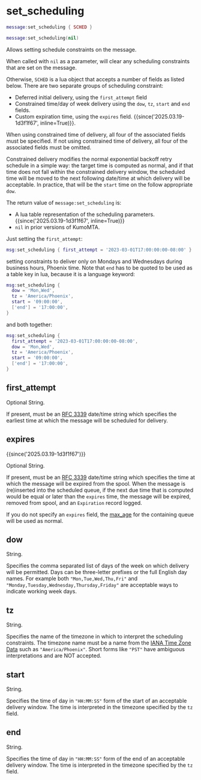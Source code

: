 # set_scheduling

```lua
message:set_scheduling { SCHED }
```

```lua
message:set_scheduling(nil)
```

Allows setting schedule constraints on the message.

When called with `nil` as a parameter, will clear any scheduling constraints
that are set on the message.

Otherwise, `SCHED` is a lua object that accepts a number of fields as listed below.
There are two separate groups of scheduling constraint:

* Deferred initial delivery, using the `first_attempt` field
* Constrained time/day of week delivery using the `dow`, `tz`, `start` and `end` fields.
* Custom expiration time, using the `expires` field. {{since('2025.03.19-1d3f1f67', inline=True)}}.

When using constrained time of delivery, all four of the associated fields must be
specified.  If not using constrained time of delivery, all four of the associated
fields must be omitted.

Constrained delivery modifies the normal exponential backoff retry schedule in
a simple way: the target time is computed as normal, and if that time does not
fall within the constrained delivery window, the scheduled time will be moved
to the next following date/time at which delivery will be acceptable. In
practice, that will be the `start` time on the follow appropriate `dow`.

The return value of `message:set_scheduling` is:

* A lua table representation of the scheduling parameters. {{since('2025.03.19-1d3f1f67', inline=True)}}
* `nil` in prior versions of KumoMTA.

Just setting the `first_attempt`:

```lua
msg:set_scheduling { first_attempt = '2023-03-01T17:00:00:00-08:00' }
```

setting constraints to deliver only on Mondays and Wednesdays during business
hours, Phoenix time.  Note that `end` has to be quoted to be used as a table
key in lua, because it is a language keyword:

```lua
msg:set_scheduling {
  dow = 'Mon,Wed',
  tz = 'America/Phoenix',
  start = '09:00:00',
  ['end'] = '17:00:00',
}
```

and both together:

```lua
msg:set_scheduling {
  first_attempt = '2023-03-01T17:00:00:00-08:00',
  dow = 'Mon,Wed',
  tz = 'America/Phoenix',
  start = '09:00:00',
  ['end'] = '17:00:00',
}
```

## first_attempt

Optional String.

If present, must be an [RFC 3339](https://www.rfc-editor.org/rfc/rfc3339)
date/time string which specifies the earliest time at which the message will be
scheduled for delivery.

## expires

{{since('2025.03.19-1d3f1f67')}}

Optional String.

If present, must be an [RFC 3339](https://www.rfc-editor.org/rfc/rfc3339)
date/time string which specifies the time at which the message will be expired
from the spool. When the message is (re)inserted into the scheduled queue, if
the next due time that is computed would be equal or later than the `expires`
time, the message will be expired, removed from spool, and an `Expiration`
record logged.

If you do not specify an `expires` field, the
[max_age](../kumo/make_queue_config/max_age.md) for the containing queue will
be used as normal.

## dow

String.

Specifies the comma separated list of days of the week on which delivery will
be permitted.  Days can be three-letter prefixes or the full English day names.
For example both `"Mon,Tue,Wed,Thu,Fri"` and
`"Monday,Tuesday,Wednesday,Thursday,Friday"` are acceptable ways to indicate
working week days.

## tz

String.

Specifies the name of the timezone in which to interpret the scheduling
constraints.  The timezone name must be a name from the [IANA Time Zone
Data](https://www.iana.org/time-zones) such as `"America/Phoenix"`.  Short
forms like `"PST"` have ambiguous interpretations and are NOT accepted.

## start

String.

Specifies the time of day in `"HH:MM:SS"` form of the start of an acceptable
delivery window.  The time is interpreted in the timezone specified by the
`tz` field.

## end

String.

Specifies the time of day in `"HH:MM:SS"` form of the end of an acceptable
delivery window.  The time is interpreted in the timezone specified by the
`tz` field.


